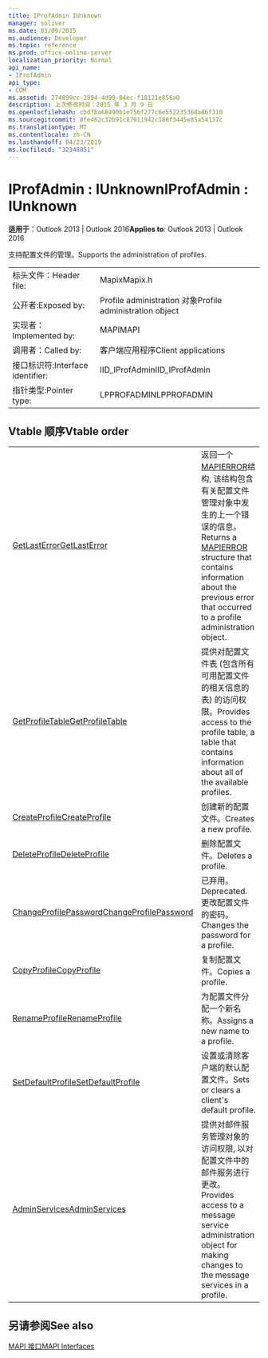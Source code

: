 ```yaml
---
title: IProfAdmin IUnknown
manager: soliver
ms.date: 03/09/2015
ms.audience: Developer
ms.topic: reference
ms.prod: office-online-server
localization_priority: Normal
api_name:
- IProfAdmin
api_type:
- COM
ms.assetid: 274899cc-2894-4d99-84ec-f18121e856a0
description: 上次修改时间：2015 年 3 月 9 日
ms.openlocfilehash: cbdfba68490b1e756f277c6e552235368a86f310
ms.sourcegitcommit: 8fe462c32b91c87911942c188f3445e85a54137c
ms.translationtype: MT
ms.contentlocale: zh-CN
ms.lasthandoff: 04/23/2019
ms.locfileid: "32348851"
---
```

# <a name="iprofadmin--iunknown"></a><span data-ttu-id="fda9e-103">IProfAdmin : IUnknown</span><span class="sxs-lookup"><span data-stu-id="fda9e-103">IProfAdmin : IUnknown</span></span>

  
  
<span data-ttu-id="fda9e-104">**适用于**：Outlook 2013 | Outlook 2016</span><span class="sxs-lookup"><span data-stu-id="fda9e-104">**Applies to**: Outlook 2013 | Outlook 2016</span></span> 
  
<span data-ttu-id="fda9e-105">支持配置文件的管理。</span><span class="sxs-lookup"><span data-stu-id="fda9e-105">Supports the administration of profiles.</span></span> 
  
|||
|:-----|:-----|
|<span data-ttu-id="fda9e-106">标头文件：</span><span class="sxs-lookup"><span data-stu-id="fda9e-106">Header file:</span></span>  <br/> |<span data-ttu-id="fda9e-107">Mapix</span><span class="sxs-lookup"><span data-stu-id="fda9e-107">Mapix.h</span></span>  <br/> |
|<span data-ttu-id="fda9e-108">公开者:</span><span class="sxs-lookup"><span data-stu-id="fda9e-108">Exposed by:</span></span>  <br/> |<span data-ttu-id="fda9e-109">Profile administration 对象</span><span class="sxs-lookup"><span data-stu-id="fda9e-109">Profile administration object</span></span>  <br/> |
|<span data-ttu-id="fda9e-110">实现者：</span><span class="sxs-lookup"><span data-stu-id="fda9e-110">Implemented by:</span></span>  <br/> |<span data-ttu-id="fda9e-111">MAPI</span><span class="sxs-lookup"><span data-stu-id="fda9e-111">MAPI</span></span>  <br/> |
|<span data-ttu-id="fda9e-112">调用者：</span><span class="sxs-lookup"><span data-stu-id="fda9e-112">Called by:</span></span>  <br/> |<span data-ttu-id="fda9e-113">客户端应用程序</span><span class="sxs-lookup"><span data-stu-id="fda9e-113">Client applications</span></span>  <br/> |
|<span data-ttu-id="fda9e-114">接口标识符:</span><span class="sxs-lookup"><span data-stu-id="fda9e-114">Interface identifier:</span></span>  <br/> |<span data-ttu-id="fda9e-115">IID_IProfAdmin</span><span class="sxs-lookup"><span data-stu-id="fda9e-115">IID_IProfAdmin</span></span>  <br/> |
|<span data-ttu-id="fda9e-116">指针类型:</span><span class="sxs-lookup"><span data-stu-id="fda9e-116">Pointer type:</span></span>  <br/> |<span data-ttu-id="fda9e-117">LPPROFADMIN</span><span class="sxs-lookup"><span data-stu-id="fda9e-117">LPPROFADMIN</span></span>  <br/> |
   
## <a name="vtable-order"></a><span data-ttu-id="fda9e-118">Vtable 顺序</span><span class="sxs-lookup"><span data-stu-id="fda9e-118">Vtable order</span></span>

|||
|:-----|:-----|
|[<span data-ttu-id="fda9e-119">GetLastError</span><span class="sxs-lookup"><span data-stu-id="fda9e-119">GetLastError</span></span>](iprofadmin-getlasterror.md) <br/> |<span data-ttu-id="fda9e-120">返回一个[MAPIERROR](mapierror.md)结构, 该结构包含有关配置文件管理对象中发生的上一个错误的信息。</span><span class="sxs-lookup"><span data-stu-id="fda9e-120">Returns a [MAPIERROR](mapierror.md) structure that contains information about the previous error that occurred to a profile administration object.</span></span>  <br/> |
|[<span data-ttu-id="fda9e-121">GetProfileTable</span><span class="sxs-lookup"><span data-stu-id="fda9e-121">GetProfileTable</span></span>](iprofadmin-getprofiletable.md) <br/> |<span data-ttu-id="fda9e-122">提供对配置文件表 (包含所有可用配置文件的相关信息的表) 的访问权限。</span><span class="sxs-lookup"><span data-stu-id="fda9e-122">Provides access to the profile table, a table that contains information about all of the available profiles.</span></span>  <br/> |
|[<span data-ttu-id="fda9e-123">CreateProfile</span><span class="sxs-lookup"><span data-stu-id="fda9e-123">CreateProfile</span></span>](iprofadmin-createprofile.md) <br/> |<span data-ttu-id="fda9e-124">创建新的配置文件。</span><span class="sxs-lookup"><span data-stu-id="fda9e-124">Creates a new profile.</span></span>  <br/> |
|[<span data-ttu-id="fda9e-125">DeleteProfile</span><span class="sxs-lookup"><span data-stu-id="fda9e-125">DeleteProfile</span></span>](iprofadmin-deleteprofile.md) <br/> |<span data-ttu-id="fda9e-126">删除配置文件。</span><span class="sxs-lookup"><span data-stu-id="fda9e-126">Deletes a profile.</span></span>  <br/> |
|[<span data-ttu-id="fda9e-127">ChangeProfilePassword</span><span class="sxs-lookup"><span data-stu-id="fda9e-127">ChangeProfilePassword</span></span>](iprofadmin-changeprofilepassword.md) <br/> |<span data-ttu-id="fda9e-128">已弃用。</span><span class="sxs-lookup"><span data-stu-id="fda9e-128">Deprecated.</span></span> <span data-ttu-id="fda9e-129">更改配置文件的密码。</span><span class="sxs-lookup"><span data-stu-id="fda9e-129">Changes the password for a profile.</span></span>  <br/> |
|[<span data-ttu-id="fda9e-130">CopyProfile</span><span class="sxs-lookup"><span data-stu-id="fda9e-130">CopyProfile</span></span>](iprofadmin-copyprofile.md) <br/> |<span data-ttu-id="fda9e-131">复制配置文件。</span><span class="sxs-lookup"><span data-stu-id="fda9e-131">Copies a profile.</span></span>  <br/> |
|[<span data-ttu-id="fda9e-132">RenameProfile</span><span class="sxs-lookup"><span data-stu-id="fda9e-132">RenameProfile</span></span>](iprofadmin-renameprofile.md) <br/> |<span data-ttu-id="fda9e-133">为配置文件分配一个新名称。</span><span class="sxs-lookup"><span data-stu-id="fda9e-133">Assigns a new name to a profile.</span></span>  <br/> |
|[<span data-ttu-id="fda9e-134">SetDefaultProfile</span><span class="sxs-lookup"><span data-stu-id="fda9e-134">SetDefaultProfile</span></span>](iprofadmin-setdefaultprofile.md) <br/> |<span data-ttu-id="fda9e-135">设置或清除客户端的默认配置文件。</span><span class="sxs-lookup"><span data-stu-id="fda9e-135">Sets or clears a client's default profile.</span></span>  <br/> |
|[<span data-ttu-id="fda9e-136">AdminServices</span><span class="sxs-lookup"><span data-stu-id="fda9e-136">AdminServices</span></span>](iprofadmin-adminservices.md) <br/> |<span data-ttu-id="fda9e-137">提供对邮件服务管理对象的访问权限, 以对配置文件中的邮件服务进行更改。</span><span class="sxs-lookup"><span data-stu-id="fda9e-137">Provides access to a message service administration object for making changes to the message services in a profile.</span></span>  <br/> |
   
## <a name="see-also"></a><span data-ttu-id="fda9e-138">另请参阅</span><span class="sxs-lookup"><span data-stu-id="fda9e-138">See also</span></span>



[<span data-ttu-id="fda9e-139">MAPI 接口</span><span class="sxs-lookup"><span data-stu-id="fda9e-139">MAPI Interfaces</span></span>](mapi-interfaces.md)

